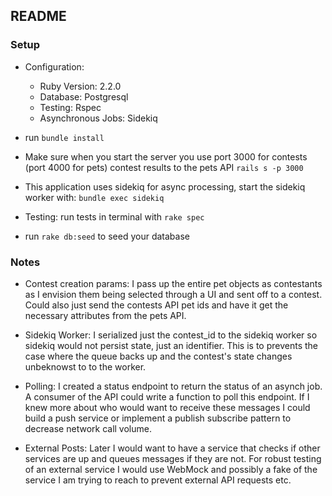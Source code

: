 ## README

### Setup
* Configuration:
  - Ruby Version: 2.2.0
  - Database: Postgresql
  - Testing: Rspec
  - Asynchronous Jobs: Sidekiq
   
* run `bundle install`
* Make sure when you start the server you use port 3000 for contests (port 4000 for pets)
  contest results to the pets API `rails s -p 3000`
* This application uses sidekiq for async processing, start the sidekiq worker with: `bundle exec sidekiq`  
* Testing: run tests in terminal with `rake spec`
* run `rake db:seed` to seed your database

### Notes

* Contest creation params: I pass up the entire pet objects as contestants as I envision them being
selected through a UI and sent off to a contest. Could also just send the contests API pet ids
and have it get the necessary attributes from the pets API.

* Sidekiq Worker: I serialized just the contest_id to the sidekiq worker so
sidekiq would not persist state, just an identifier. This is to prevents the case where
the queue backs up and the contest's state changes unbeknowst to to the worker.

* Polling: I created a status endpoint to return the status of an asynch job. A consumer of
the API could write a function to poll this endpoint. If I knew more about who
would want to receive these messages I could build a push service or implement a publish
subscribe pattern to decrease network call volume.

* External Posts: Later I would want to have a service that checks if other services are up
and queues messages if they are not. For robust testing of an external service I would use WebMock
and possibly a fake of the service I am trying to reach to prevent external API requests etc.